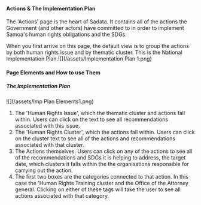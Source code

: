 #### Actions & The Implementation Plan

The 'Actions' page is the heart of Sadata. It contains all of the actions the Government \(and other actors\) have committed to in order to implement Samoa's human rights obligations and the SDGs.

When you first arrive on this page, the default view is to group the actions by both human rights issue and by thematic cluster. This is the National Implementation Plan.![](/assets/Implementation Plan 1.png)

#### Page Elements and How to use Them

##### The Implementation Plan

![](/assets/Imp Plan Elements1.png)

1. The 'Human Rights Issue', which the thematic cluster and actions fall within. Users can click on the text to see all recommendations associated with this issue. 
2. The 'Human Rights Cluster', which the actions fall within. Users can click on the cluster text to see all of the actions and recommendations associated with that cluster. 
3. The Actions themselves. Users can click on any of the actions to see all of the recommendations and SDGs it is helping to address, the target date, which clusters it falls within the the organisations responsible for carrying out the action. 
4. The first two boxes are the categories connected to that action. In this case the 'Human Rights Training cluster and the Office of the Attorney general. Clicking on either of these tags will take the user to see all actions associated with that category. 



